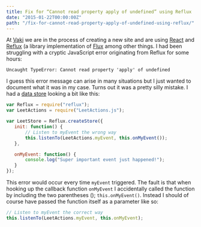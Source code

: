 ```yaml
---
title: Fix for “Cannot read property apply of undefined” using Reflux
date: "2015-01-22T00:00:00Z"
path: "/fix-for-cannot-read-property-apply-of-undefined-using-reflux/"
---
```


At [Vaki][0] we are in the process of creating a new site and are using [React][1] and [Reflux][2]
(a library implementation of [Flux][3] among other things. I had been struggling with a cryptic
JavaScript error originating from Reflux for some hours:

```
Uncaught TypeError: Cannot read property 'apply' of undefined
```

I guess this error message can arise in many situations but I just wanted to document what it was
in my case. Turns out it was a pretty silly mistake. I had a [data store][4] looking a bit like
this:



```javascript
var Reflux = require("reflux");
var LeetActions = require("LeetActions.js");

var LeetStore = Reflux.createStore({
   init: function() {
       // Listen to myEvent the wrong way
       this.listenTo(LeetActions.myEvent, this.onMyEvent());
   },

   onMyEvent: function() {
       console.log("Super important event just happened!");
   }
});
```

This error would occur every time `myEvent` triggered. The fault is that when hooking up the
callback function `onMyEvent` I accidentally called the function by including the two parentheses
(); `this.onMyEvent()`. Instead I should of course have passed the function itself as a parameter
like so:

```javascript
// Listen to myEvent the correct way
this.listenTo(LeetActions.myEvent, this.onMyEvent);
```


[0]: http://vaki.is/
[1]: http://facebook.github.io/react/
[2]: https://github.com/spoike/refluxjs
[3]: https://facebook.github.io/flux/docs/overview.html#content
[4]: https://github.com/spoike/refluxjs#creating-data-stores